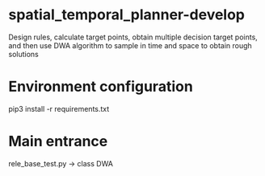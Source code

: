 # spatial_temporal_planner-develop
Design rules, calculate target points, obtain multiple decision target points, and then use DWA algorithm to sample in time and space to obtain rough solutions

# Environment configuration
pip3 install -r requirements.txt

# Main entrance

rele_base_test.py -> class DWA 
